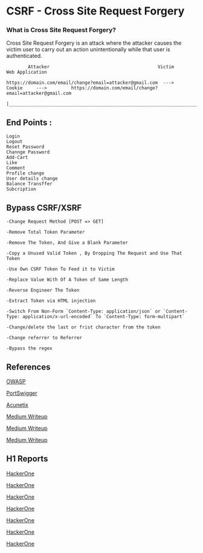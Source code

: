 # CSRF - Cross Site Request Forgery

### What is Cross Site Request Forgery?

Cross Site Request Forgery is an attack where the attacker causes the victim user to carry out an action unintentionally while that user is authenticated.


			Attacker                                 		Victim               			   Web Application
									  				 
	https://domain.com/email/change?email=attacker@gmail.com  --->		Cookie	   --->		  	https://domain.com/email/change?email=attacker@gmail.com
			            |___________________________________________________________________________________________|																		     

## End Points :
	
	Login
	Logout
	Reset Password
	Channge Password
	Add-Cart
	Like
	Comment
	Profile change
	User details change
	Balance Transffer
	Subcription

## Bypass CSRF/XSRF

	-Change Request Method [POST => GET]

	-Remove Total Token Parameter

	-Remove The Token, And Give a Blank Parameter

	-Copy a Unused Valid Token , By Dropping The Request and Use That Token

	-Use Own CSRF Token To Feed it to Victim

	-Replace Value With Of A Token of Same Length 

	-Reverse Engineer The Token

	-Extract Token via HTML injection

	-Switch From Non-Form `Content-Type: application/json` or `Content-Type: application/x-url-encoded` To `Content-Type: form-multipart`

	-Change/delete the last or frist character from the token

	-Change referrer to Referrer

	-Bypass the regex
 
## References

[OWASP](https://owasp.org/www-community/attacks/csrf)

[PortSwigger](https://portswigger.net/web-security/csrf)

[Acunetix](https://www.acunetix.com/websitesecurity/csrf-attacks/)

[Medium Writeup](https://medium.com/swlh/intro-to-csrf-cross-site-request-forgery-9de669df03de)

[Medium Writeup](https://medium.com/swlh/attacking-sites-using-csrf-ba79b45b6efe)

[Medium Writeup](https://medium.com/swlh/bypassing-csrf-protection-c9b217175ee)
	
## H1 Reports

[HackerOne](https://hackerone.com/reports/834366)

[HackerOne](https://hackerone.com/reports/419891)

[HackerOne](https://hackerone.com/reports/127703)

[HackerOne](https://hackerone.com/reports/177472)

[HackerOne](https://hackerone.com/reports/152569)

[HackerOne](https://hackerone.com/reports/293016)

[HackerOne](https://hackerone.com/reports/339352)

